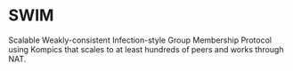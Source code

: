 # SWIM
Scalable Weakly-consistent Infection-style Group Membership Protocol using Kompics that scales to at least hundreds of peers and works through NAT.
